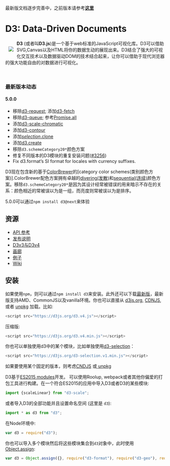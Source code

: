 最新版文档逐步完善中，之前版本请参考[**这里**](https://github.com/xswei/d3js_doc/tree/master/d3js_doc_old)

# D3: Data-Driven Documents

<a href="https://d3js.org"><img src="https://d3js.org/logo.svg" align="left" hspace="10" vspace="20"></a>

**D3** (或者叫**D3.js**)是一个基于web标准的JavaScript可视化库。D3可以借助SVG,Canvas以及HTML将你的数据生动的展现出来。D3结合了强大的可视化交互技术以及数据驱动DOM的技术结合起来，让你可以借助于现代浏览器的强大功能自由的对数据进行可视化。

<br>

### 最新版本动态

#### 5.0.0

- 移除[d3-request](https://github.com/xswei/d3js_doc/blob/master/API_Reference/d3-request); 添加[d3-fetch](https://github.com/xswei/d3js_doc/blob/master/API_Reference/d3-fetch/README.md)
- 移除[d3-queue](https://github.com/xswei/d3js_doc/tree/master/API_Reference/d3-queue); 参考[Promise.all](https://developer.mozilla.org/docs/Web/JavaScript/Reference/Global_Objects/Promise/all)
- 添加[d3-scale-chromatic](https://github.com/xswei/d3js_doc/blob/master/API_Reference/d3-scale-chromatic/README.md)
- 添加[d3-contour](https://github.com/xswei/d3js_doc/blob/master/API_Reference/d3-contour/README.md) 
- 添加[*selection*.clone]()
- 添加[d3.create]()
- 移除`d3.schemeCategory20*`颜色方案
- 修复不同版本的D3模块的重复安装问题([#3256](https://github.com/d3/d3/issues/3256))
- Fix d3.format’s SI format for locales with currency suffixes.

D3现在包含新的基于[ColorBrewer]()的[category color schemes(类别颜色方案)].ColorBrewer配色方案拥有卓越的[divering(发散)](https://github.com/d3/d3-scale-chromatic/blob/master/README.md#diverging)和[sequential(连续)](https://github.com/d3/d3-scale-chromatic/blob/master/README.md#sequential)颜色方案。移除`d3.schemeCategory20*`是因为其设计经常被错误的用来暗示不存在的关系：颜色相近的常被误以为是一组，而亮度则常被误以为是排序。

5.0.0可以通过`npm install d3@next`来体验

## 资源

* [API 参考](https://github.com/xswei/d3js_doc/tree/master/API_Reference/API.md)
* [发布说明](https://github.com/d3/d3/releases)
* [D3v3与D3v4](https://github.com/xswei/d3js_doc/tree/master/Release_Notes/CHANGES.md)
* [画廊](https://github.com/d3/d3/wiki/Gallery)
* [例子](https://bl.ocks.org/mbostock)
* [Wiki](https://github.com/xswei/d3js_doc/wiki)

## 安装

如果使用`npm`，则可以通过`npm install d3`来安装。此外还可以下载[最新版](https://unpkg.com/d3/build/)，最新版支持AMD、CommonJS以及vanilla环境。你也可以直接从 [d3js.org](https://d3js.org), [CDNJS](https://cdnjs.com/libraries/d3), 或者 [unpkg](https://unpkg.com/d3/) 加载。比如:

```js
<script src="https://d3js.org/d3.v4.js"></script>
```

压缩版:

```js
<script src="https://d3js.org/d3.v4.min.js"></script>
```

你也可以单独使用d3中的某个模块，比如单独使用[d3-selection](https://github.com/d3/d3-selection)：

```js
<script src="https://d3js.org/d3-selection.v1.min.js"></script>

```

如果要使用某个固定的版本，则考虑[CNDJS](https://cdnjs.com/libraries/d3) 或[ unpkg](https://unpkg.com/d3/)

D3基于[ES2015 modules](http://www.2ality.com/2014/09/es6-modules-final.html)开发。 可以使用Roolup, webpack或者其他你偏爱的打包工具进行构建。在一个符合ES2015的应用中导入D3或者D3的某些模块:

```js
import {scaleLinear} from "d3-scale";
```

或者导入D3的全部功能并且设置命名空间 (这里是 `d3`):

```js
import * as d3 from "d3";
```

在Node环境中:

```js
var d3 = require("d3");
```

你也可以导入多个模块然后将这些模块集合到`d3`对象中，此时使用 [Object.assign](https://developer.mozilla.org/en-US/docs/Web/JavaScript/Reference/Global_Objects/Object/assign):

```js
var d3 = Object.assign({}, require("d3-format"), require("d3-geo"), require("d3-geo-projection"));
```

